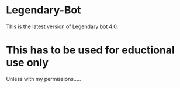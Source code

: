 # Legendary-Bot
This is the latest version of Legendary bot 4.0.
# This has to be used for eductional use only
Unless with my permissions.....
